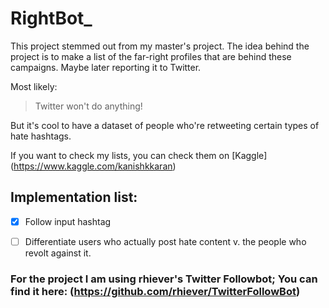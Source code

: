 # RightBot_

This project stemmed out from my master's project. The idea behind the project is to make a list of the far-right profiles that are behind these campaigns. Maybe later reporting it to Twitter. 

Most likely:
> Twitter won't do anything!

But it's cool to have a dataset of people who're retweeting certain types of hate hashtags. 

If you want to check my lists, you can check them on [Kaggle] (https://www.kaggle.com/kanishkkaran)


## Implementation list:

- [x] Follow input hashtag
- [ ] Differentiate users who actually post hate content v. the people who revolt against it. 


### For the project I am using rhiever's Twitter Followbot; You can find it here: (https://github.com/rhiever/TwitterFollowBot)





